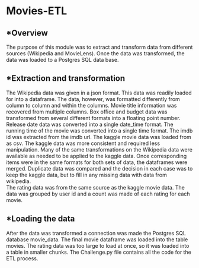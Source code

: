 # Movies-ETL

*Overview
---
The purpose of this module was to extract and transform data from different sources (Wikipedia and MovieLens).  Once the data was transformed, the data was loaded to a Postgres SQL data base.

*Extraction and transformation
---
   The Wikipedia data was given in a json format.  This data was readily loaded for into a dataframe.  The data, however, was formatted differently from column to column and within the columns.  Movie title information was recovered from multiple columns.   Box office and budget data was transformed from several different formats into a floating point number.  Release date data was converted into a single date_time format.  The running time of the movie was converted into a single time format.  The imdb id was extracted from the imdb url.
   The kaggle movie data was loaded from as csv.  The kaggle data was more consistent and required less manipulation.  Many of the same transformations on the Wikipedia data were available as needed to be applied to the kaggle data.  Once corresponding items were in the same formats for both sets of data, the dataframes were merged. Duplicate data was compared and the decision in each case was to keep the kaggle data, but to fill in any missing data with data from wikipedia.  
   The rating data was from the same source as the kaggle movie data.  The data was grouped by user id and a count was made of each rating for each movie.  

*Loading the data
---
  After the data was transformed a connection was made the Postgres SQL database movie_data.  The final movie dataframe was loaded into the table movies.  The rating data was too large to load at once, so it was loaded into a table in smaller chunks.
  The Challenge.py file contains all the code for the ETL process.
